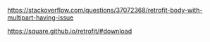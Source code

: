 https://stackoverflow.com/questions/37072368/retrofit-body-with-multipart-having-issue


https://square.github.io/retrofit/#download


